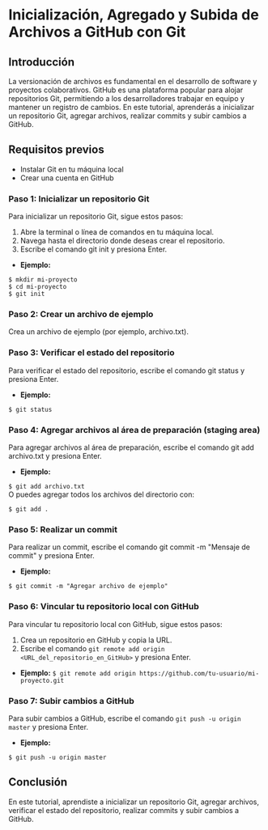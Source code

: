 # Inicialización, Agregado y Subida de Archivos a GitHub con Git
## Introducción
La versionación de archivos es fundamental en el desarrollo de software y proyectos colaborativos. GitHub es una plataforma popular para alojar repositorios Git, permitiendo a los desarrolladores trabajar en equipo y mantener un registro de cambios. En este tutorial, aprenderás a inicializar un repositorio Git, agregar archivos, realizar commits y subir cambios a GitHub.
## Requisitos previos
- Instalar Git en tu máquina local
- Crear una cuenta en GitHub
### Paso 1: Inicializar un repositorio Git
Para inicializar un repositorio Git, sigue estos pasos:
1. Abre la terminal o línea de comandos en tu máquina local.
2. Navega hasta el directorio donde deseas crear el repositorio.
3. Escribe el comando git init y presiona Enter.
- **Ejemplo:**
 
`$ mkdir mi-proyecto`  
`$ cd mi-proyecto`  
`$ git init`

### Paso 2: Crear un archivo de ejemplo
Crea un archivo de ejemplo (por ejemplo, archivo.txt).

### Paso 3: Verificar el estado del repositorio
Para verificar el estado del repositorio, escribe el comando git status y presiona Enter.
- **Ejemplo:**  
 
`$ git status`  

### Paso 4: Agregar archivos al área de preparación (staging area)
Para agregar archivos al área de preparación, escribe el comando git add archivo.txt y presiona Enter.
- **Ejemplo:**  
 
`$ git add archivo.txt`  
O puedes agregar todos los archivos del directorio con:  

`$ git add . `  

### Paso 5: Realizar un commit
Para realizar un commit, escribe el comando git commit -m "Mensaje de commit" y presiona Enter.
- **Ejemplo:**

`$ git commit -m "Agregar archivo de ejemplo"`  

### Paso 6: Vincular tu repositorio local con GitHub
Para vincular tu repositorio local con GitHub, sigue estos pasos:
1. Crea un repositorio en GitHub y copia la URL.
2. Escribe el comando `git remote add origin <URL_del_repositorio_en_GitHub>` y presiona Enter.
- **Ejemplo:**
`$ git remote add origin https://github.com/tu-usuario/mi-proyecto.git`

### Paso 7: Subir cambios a GitHub
Para subir cambios a GitHub, escribe el comando `git push -u origin master` y presiona Enter.
- **Ejemplo:**

`$ git push -u origin master`  

## Conclusión
En este tutorial, aprendiste a inicializar un repositorio Git, agregar archivos, verificar el estado del repositorio, realizar commits y subir cambios a GitHub.